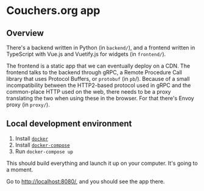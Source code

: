 # Couchers.org app

## Overview

There's a backend written in Python (in `backend/`), and a frontend written in TypeScript with Vue.js and Vuetify.js for widgets (in `frontend/`).

The frontend is a static app that we can eventually deploy on a CDN. The frontend talks to the backend through gRPC, a Remote Procedure Call library that uses Protocol Buffers, or `protobuf` (in `pb`/). Because of a small incompatibility between the HTTP2-based protocol used in gRPC and the common-place HTTP used on the web, there needs to be a proxy translating the two when using these in the browser. For that there's Envoy proxy (in `proxy/`).

## Local development environment

1. Install [`docker`](https://docs.docker.com/engine/install/)
2. Install [`docker-compose`](https://docs.docker.com/compose/install/)
3. Run `docker-compose up`

This should build everything and launch it up on your computer. It's going to a moment.

Go to <http://localhost:8080/>, and you should see the app there.
